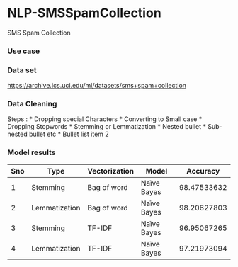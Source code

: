 # NLP-SMSSpamCollection
SMS Spam Collection

### Use case 

### Data set
https://archive.ics.uci.edu/ml/datasets/sms+spam+collection

### Data Cleaning 
 Steps : * Dropping special Characters
         * Converting to Small case
         * Dropping Stopwords
         * Stemming or Lemmatization 
              * Nested bullet
                  * Sub-nested bullet etc
          * Bullet list item 2

### Model results 
| Sno  |     Type      | Vectorization |     Model    |  Accuracy    |
| ---- | ------------- | ------------- | ------------ | ------------ |
|   1	 | Stemming	     | Bag of word	 | Naïve Bayes	| 98.47533632  |
|   2	 | Lemmatization | Bag of word	 | Naïve Bayes	| 98.20627803  |
|   3	 | Stemming	     | TF-IDF	       | Naïve Bayes	| 96.95067265  |
|   4	 | Lemmatization | TF-IDF	       | Naïve Bayes	| 97.21973094  |
